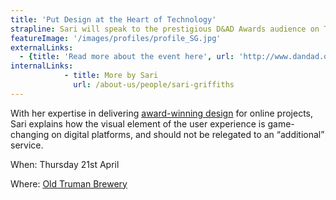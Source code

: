 ```yaml
---
title: 'Put Design at the Heart of Technology'
strapline: Sari will speak to the prestigious D&AD Awards audience on Thursday about putting design at the heart of technology projects.
featureImage: '/images/profiles/profile_SG.jpg'
externalLinks:
  - {title: 'Read more about the event here', url: 'http://www.dandad.org/en/professional-awards-judging-week/'}
internalLinks:
            - title: More by Sari
              url: /about-us/people/sari-griffiths
---
```

With her expertise in delivering [award-winning design](http://red-badger.com/about-us/news/2015/12/01/badgers-on-an-award-winning-roll-with-fortnum's/) for online projects, Sari explains how the visual element of the user experience is game-changing on digital platforms, and should not be relegated to an “additional” service.

When: Thursday 21st April

Where: [Old Truman Brewery](https://www.google.co.uk/maps/place/Old+Truman+Brewery,+Brick+Ln,+London+E1+6QL/@51.5217064,-0.074478,17z/data=!3m1!4b1!4m2!3m1!1s0x48761cb6422a6be5:0xc80188b0207662d5)
